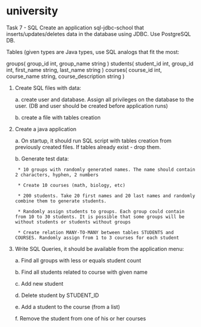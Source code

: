 # university

Task 7 - SQL
Create an application sql-jdbc-school that inserts/updates/deletes data in the database using JDBC.
Use PostgreSQL DB.

Tables (given types are Java types, use SQL analogs that fit the most:

groups(
	group_id int,
	group_name string
)
students(
	student_id int,
	group_id int,
	first_name string,
	last_name string
)
courses(
	course_id int,
	course_name string,
	course_description string
)
1. Create SQL files with data:

	a. create user and database. Assign all privileges on the database to the user. (DB and user should be created before application runs)

	b. create a file with tables creation

2. Create a java application

	a. On startup, it should run SQL script with tables creation from previously created files. If tables already exist - drop them.

	b. Generate test data:

		* 10 groups with randomly generated names. The name should contain 2 characters, hyphen, 2 numbers

		* Create 10 courses (math, biology, etc)

		* 200 students. Take 20 first names and 20 last names and randomly combine them to generate students.

		* Randomly assign students to groups. Each group could contain from 10 to 30 students. It is possible that some groups will be without students or students without groups

		* Create relation MANY-TO-MANY between tables STUDENTS and COURSES. Randomly assign from 1 to 3 courses for each student

3. Write SQL Queries, it should be available from the application menu:

	a. Find all groups with less or equals student count

	b. Find all students related to course with given name

	c. Add new student

	d. Delete student by STUDENT_ID

	e. Add a student to the course (from a list)

	f. Remove the student from one of his or her courses